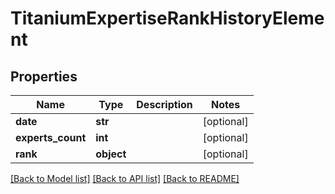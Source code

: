 # TitaniumExpertiseRankHistoryElement


## Properties
Name | Type | Description | Notes
------------ | ------------- | ------------- | -------------
**date** | **str** |  | [optional] 
**experts_count** | **int** |  | [optional] 
**rank** | **object** |  | [optional] 

[[Back to Model list]](../README.md#documentation-for-models) [[Back to API list]](../README.md#documentation-for-api-endpoints) [[Back to README]](../README.md)


